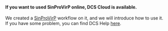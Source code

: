 #### If you want to used SinProVirP online, DCS Cloud is available.
We created a [SinProVirP](https://cloud.stomics.tech/library/#/tool/detail/workflow/WF09202503109bppPb/1.0.0?zone=st) workflow on it, and we will introduce how to use it. If you have some problem, you can find DCS Help [here](https://www.stomics.tech/helpcenter).
